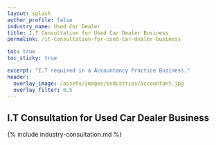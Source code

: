 ```yaml
---
layout: splash 
author_profile: false 
industry_name: Used Car Dealer
title: I.T Consultation for Used Car Dealer Business
permalink: /it-consultation-for-used-car-dealer-business

toc: true
toc_sticky: true

excerpt: "I.T required in a Accountancy Practice Business."
header:
  overlay_image: /assets/images/industries/accountant.jpg
  overlay_filter: 0.5 
---
```


## I.T Consultation for Used Car Dealer Business

{% include industry-consultation.md %}
